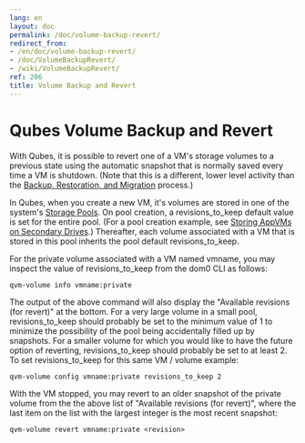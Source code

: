 ```yaml
---
lang: en
layout: doc
permalink: /doc/volume-backup-revert/
redirect_from:
- /en/doc/volume-backup-revert/
- /doc/VolumeBackupRevert/
- /wiki/VolumeBackupRevert/
ref: 206
title: Volume Backup and Revert
---
```


Qubes Volume Backup and Revert
==============================

With Qubes, it is possible to revert one of a VM's storage volumes to a previous
state using the automatic snapshot that is normally saved every time a VM is
shutdown. (Note that this is a different, lower level activity than the
[Backup, Restoration, and Migration](/doc/backup-restore/) process.)

In Qubes, when you create a new VM, it's volumes are stored in one of the
system's [Storage Pools](/doc/storage-pools/). On pool creation, a
revisions_to_keep default value is set for the entire pool. (For a pool creation
example, see [Storing AppVMs on Secondary Drives](/doc/secondary-storage/).)
Thereafter, each volume associated with a VM that is stored in this pool
inherits the pool default revisions_to_keep.

For the private volume associated with a VM named vmname, you may inspect the
value of revisions_to_keep from the dom0 CLI as follows:

    qvm-volume info vmname:private

The output of the above command will also display the "Available revisions 
(for revert)" at the bottom. For a very large volume in a small pool,
revisions_to_keep should probably be set to the minimum value of 1 to minimize
the possibility of the pool being accidentally filled up by snapshots. For a
smaller volume for which you would like to have the future option of reverting, 
revisions_to_keep should probably be set to at least 2. To set
revisions_to_keep for this same VM / volume example:

    qvm-volume config vmname:private revisions_to_keep 2

With the VM stopped, you may revert to an older snapshot of the private volume
from the the above list of "Available revisions (for revert)", where the last
item on the list with the largest integer is the most recent snapshot:

    qvm-volume revert vmname:private <revision>
